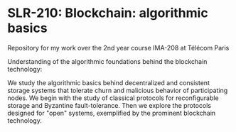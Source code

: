 # SLR-210: Blockchain: algorithmic basics
Repository for my work over the 2nd year course IMA-208 at Télécom Paris

Understanding of the algorithmic foundations behind the blockchain technology:

We study the algorithmic basics behind decentralized and consistent storage systems that tolerate churn and malicious behavior of participating nodes.  We begin with the study of classical protocols for reconfigurable storage and Byzantine fault-tolerance. Then we explore the protocols designed for "open" systems, exemplified by the prominent blockchain technology.
